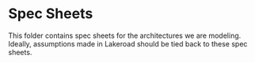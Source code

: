 # Spec Sheets

This folder contains
  spec sheets
  for the architectures
  we are modeling.
Ideally, assumptions made
  in Lakeroad
  should be tied back
  to these spec sheets.

